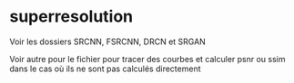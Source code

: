 # superresolution
 
Voir les dossiers SRCNN, FSRCNN, DRCN et SRGAN


Voir autre pour le fichier pour tracer des courbes et calculer psnr ou ssim dans le cas où ils ne sont pas calculés directement
